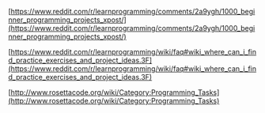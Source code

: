 [https://www.reddit.com/r/learnprogramming/comments/2a9ygh/1000_beginner_programming_projects_xpost/](https://www.reddit.com/r/learnprogramming/comments/2a9ygh/1000_beginner_programming_projects_xpost/)

[https://www.reddit.com/r/learnprogramming/wiki/faq#wiki_where_can_i_find_practice_exercises_and_project_ideas.3F](https://www.reddit.com/r/learnprogramming/wiki/faq#wiki_where_can_i_find_practice_exercises_and_project_ideas.3F)

[http://www.rosettacode.org/wiki/Category:Programming_Tasks](http://www.rosettacode.org/wiki/Category:Programming_Tasks)